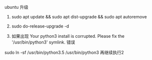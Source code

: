 ubuntu 升级

1. sudo apt update && sudo apt dist-upgrade && sudo apt autoremove
2. sudo do-release-upgrade -d

3. 如果出现 Your python3 install is corrupted. Please fix the '/usr/bin/python3' symlink. 错误

sudo ln -sf /usr/bin/python3.5 /usr/bin/python3 再继续执行2